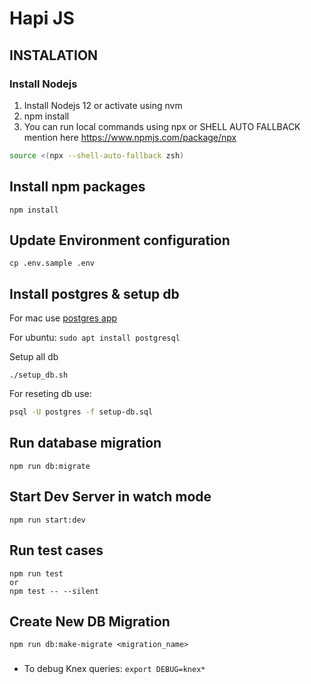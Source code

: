 # Hapi JS
## INSTALATION

### Install Nodejs

1. Install Nodejs 12 or activate using nvm
2. npm install
3. You can run local commands using npx
   or SHELL AUTO FALLBACK mention here https://www.npmjs.com/package/npx

```bash
source <(npx --shell-auto-fallback zsh)
```

## Install npm packages

```
npm install
```

## Update Environment configuration

```
cp .env.sample .env
```

## Install postgres & setup db

For mac use [postgres app](https://postgresapp.com/)

For ubuntu: `sudo apt install postgresql`

Setup all db

```
./setup_db.sh
```

For reseting db use:

```bash
psql -U postgres -f setup-db.sql
```

## Run database migration

```
npm run db:migrate
```

## Start Dev Server in watch mode

```
npm run start:dev
```

## Run test cases

```
npm run test
or
npm test -- --silent
```

## Create New DB Migration

```
npm run db:make-migrate <migration_name>
```

###

- To debug Knex queries: `export DEBUG=knex*`
